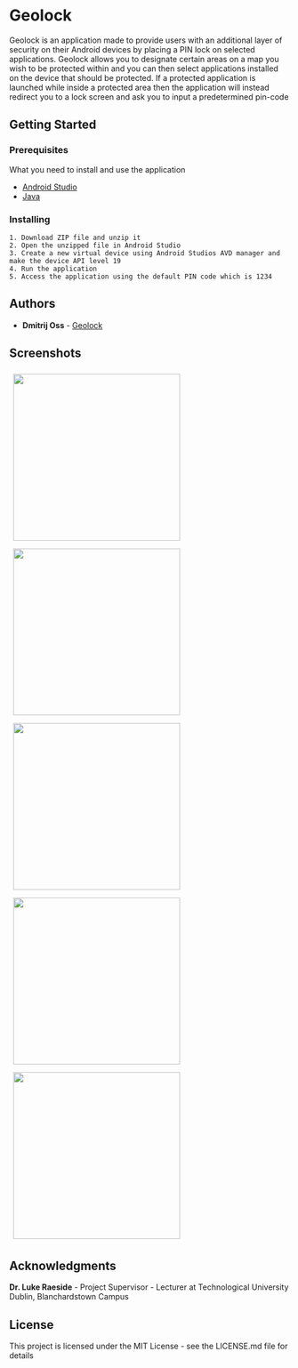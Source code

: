 # Geolock

Geolock is an application made to provide users with an additional layer of security on their Android devices by placing a PIN lock on selected applications. Geolock allows you to designate certain areas on a map you wish to be protected within and you can then select applications installed on the device that should be protected. If a protected application is launched while inside a protected area then the application will instead redirect you to a lock screen and ask you to input a predetermined pin-code

## Getting Started

### Prerequisites

What you need to install and use the application

- [Android Studio](https://developer.android.com/studio)
- [Java](https://www.java.com/en/download/)

### Installing

```
1. Download ZIP file and unzip it
2. Open the unzipped file in Android Studio
3. Create a new virtual device using Android Studios AVD manager and make the device API level 19
4. Run the application 
5. Access the application using the default PIN code which is 1234
```

## Authors

* **Dmitrij Oss** - [Geolock](https://github.com/DmitrijOss/Geolock)

## Screenshots

<img src="https://i.imgur.com/r2SZvkm.png" width="300" style="padding:7px"> <img src="https://i.imgur.com/mY7Xj7p.png" width="300" style="padding:7px">
<img src="https://i.imgur.com/0V3XSnP.png" width="300" style="padding:7px"> <img src="https://i.imgur.com/ULJ0mpr.png" width="300" style="padding:7px">
<img src="https://i.imgur.com/IUiG4DM.png" width="300" style="padding:7px">

## Acknowledgments

**Dr. Luke Raeside** - Project Supervisor - Lecturer at Technological University Dublin, Blanchardstown Campus

## License

This project is licensed under the MIT License - see the LICENSE.md file for details






